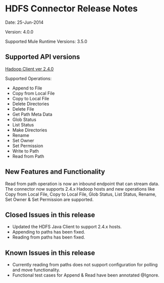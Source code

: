 HDFS Connector Release Notes
=====================================

Date: 25-Jun-2014

Version: 4.0.0

Supported Mule Runtime Versions: 3.5.0

Supported API versions
----------------------
[Hadoop Client ver 2.4.0](http://hadoop.apache.org/docs/r2.4.0/api/)

Supported Operations:

* Append to File
* Copy from Local File
* Copy to Local File
* Delete Directories
* Delete File
* Get Path Meta Data
* Glob Status
* List Status
* Make Directories
* Rename
* Set Owner
* Set Permission
* Write to Path
* Read from Path

New Features and Functionality
------------------------------

Read from path operation is now an inbound endpoint that can stream data. The connector now supports 2.4.x Hadoop hosts 
and new operations like Copy from Local File, Copy to Local File, Glob Status, List Status, Rename, Set Owner 
& Set Permission are supported. 

Closed Issues in this release
-----------------------------

* Updated the HDFS Java Client to support 2.4.x hosts.
* Appending to paths has been fixed.
* Reading from paths has been fixed.

Known Issues in this release
----------------------------

* Currently reading from paths does not support configuration for polling and move functionality.
* Functional test cases for Append & Read have been annotated @Ignore.
